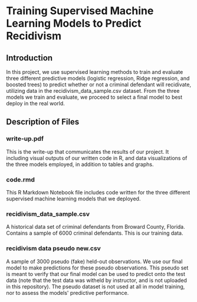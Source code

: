 <h1> Training Supervised Machine Learning Models to Predict Recidivism
  </h1>
<h2>
  Introduction
 </h2>
 <body>
  <p>
  In this project, we use supervised learning methods to train and evaluate three different predictive models (logistic regression, Ridge regression, and boosted trees) to predict whether or not a criminal defendant will recidivate, utilizing data in the recidivism_data_sample.csv dataset. From the three models we train and evaluate, we proceed to select a final model to best deploy in the real world.
  </p>
<h2>
  Description of Files
  </h2>
<h3>
  <strong>
  write-up.pdf
  </strong>
  </h3> 
  <p>
    This is the write-up that communicates the results of our project. It including visual outputs of our written code in R, and data visualizations of the three models employed, in addition to tables and graphs.

<h3>
  <strong>
  code.rmd
  </strong>
  </h3> 
  <p>
    This R Markdown Notebook file includes code written for the three different supervised machine learning models that we deployed.
  </p>
  
  
<h3>
  <strong>
  recidivism_data_sample.csv
  </strong>
  </h3>
  <p>
    A historical data set of criminal defendants from Broward
County, Florida. Contains a sample of 6000 criminal defendants. This is our training data.
  </p>
 <h3>
  <strong>
  recidivism data pseudo new.csv
  </strong>
  </h3> 
    <p>
     A sample of 3000 pseudo (fake) held-out observations. We use our final model to make predictions for these pseudo observations. This pseudo set is meant to verify that our final model can be used to predict onto the test data (note that the test data was witheld by instructor, and is not uploaded in this repository). The pseudo dataset is not used at all in model training, nor to assess the models' predictive performance.
      </p>
  </body>
